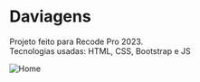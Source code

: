 # Daviagens
Projeto feito para Recode Pro 2023. <br>
Tecnologias usadas: HTML, CSS, Bootstrap e JS

![Home](https://github.com/RabbitDeWitt/daviagens/assets/96807782/5be76732-62f5-4dda-b245-2df760708a50)
